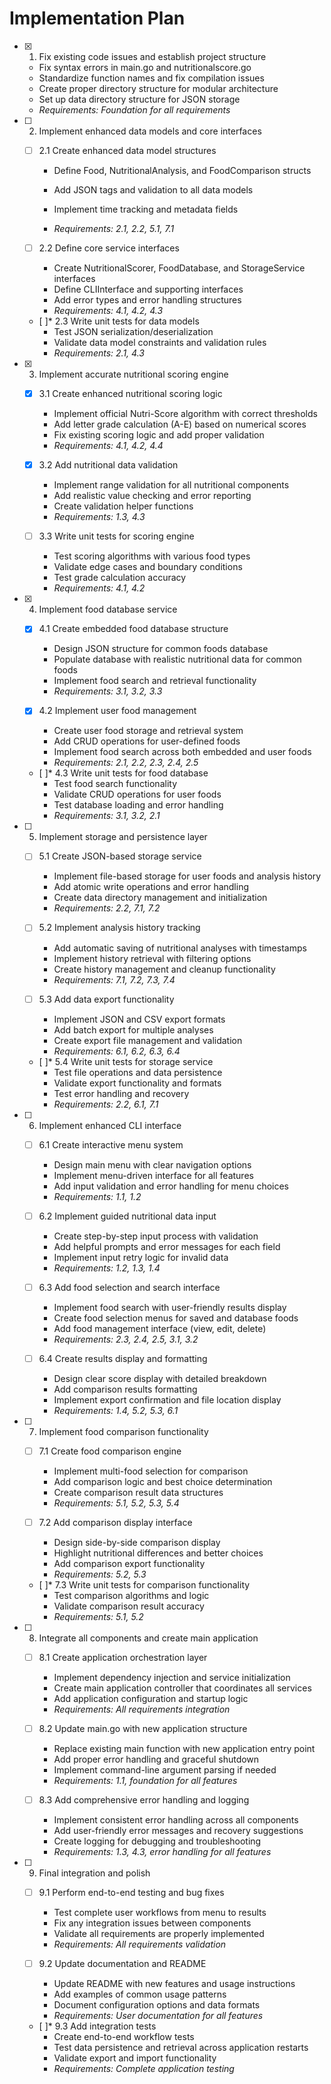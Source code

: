 # Implementation Plan

- [x] 1. Fix existing code issues and establish project structure



  - Fix syntax errors in main.go and nutritionalscore.go
  - Standardize function names and fix compilation issues
  - Create proper directory structure for modular architecture
  - Set up data directory structure for JSON storage
  - _Requirements: Foundation for all requirements_





- [ ] 2. Implement enhanced data models and core interfaces
  - [ ] 2.1 Create enhanced data model structures
    - Define Food, NutritionalAnalysis, and FoodComparison structs
    - Add JSON tags and validation to all data models


    - Implement time tracking and metadata fields
    - _Requirements: 2.1, 2.2, 5.1, 7.1_

  - [ ] 2.2 Define core service interfaces
    - Create NutritionalScorer, FoodDatabase, and StorageService interfaces
    - Define CLIInterface and supporting interfaces
    - Add error types and error handling structures
    - _Requirements: 4.1, 4.2, 4.3_


  - [ ]* 2.3 Write unit tests for data models
    - Test JSON serialization/deserialization
    - Validate data model constraints and validation rules
    - _Requirements: 2.1, 4.3_

- [x] 3. Implement accurate nutritional scoring engine

  - [x] 3.1 Create enhanced nutritional scoring logic

    - Implement official Nutri-Score algorithm with correct thresholds
    - Add letter grade calculation (A-E) based on numerical scores
    - Fix existing scoring logic and add proper validation
    - _Requirements: 4.1, 4.2, 4.4_

  - [x] 3.2 Add nutritional data validation


    - Implement range validation for all nutritional components
    - Add realistic value checking and error reporting
    - Create validation helper functions
    - _Requirements: 1.3, 4.3_

  - [ ] 3.3 Write unit tests for scoring engine







    - Test scoring algorithms with various food types
    - Validate edge cases and boundary conditions
    - Test grade calculation accuracy
    - _Requirements: 4.1, 4.2_

- [x] 4. Implement food database service





  - [x] 4.1 Create embedded food database structure


    - Design JSON structure for common foods database
    - Populate database with realistic nutritional data for common foods
    - Implement food search and retrieval functionality
    - _Requirements: 3.1, 3.2, 3.3_


  - [x] 4.2 Implement user food management

    - Create user food storage and retrieval system
    - Add CRUD operations for user-defined foods
    - Implement food search across both embedded and user foods
    - _Requirements: 2.1, 2.2, 2.3, 2.4, 2.5_

  - [ ]* 4.3 Write unit tests for food database
    - Test food search functionality
    - Validate CRUD operations for user foods
    - Test database loading and error handling
    - _Requirements: 3.1, 3.2, 2.1_

- [ ] 5. Implement storage and persistence layer
  - [ ] 5.1 Create JSON-based storage service
    - Implement file-based storage for user foods and analysis history
    - Add atomic write operations and error handling
    - Create data directory management and initialization
    - _Requirements: 2.2, 7.1, 7.2_

  - [ ] 5.2 Implement analysis history tracking
    - Add automatic saving of nutritional analyses with timestamps
    - Implement history retrieval with filtering options
    - Create history management and cleanup functionality
    - _Requirements: 7.1, 7.2, 7.3, 7.4_

  - [ ] 5.3 Add data export functionality
    - Implement JSON and CSV export formats
    - Add batch export for multiple analyses
    - Create export file management and validation
    - _Requirements: 6.1, 6.2, 6.3, 6.4_

  - [ ]* 5.4 Write unit tests for storage service
    - Test file operations and data persistence
    - Validate export functionality and formats
    - Test error handling and recovery
    - _Requirements: 2.2, 6.1, 7.1_

- [ ] 6. Implement enhanced CLI interface
  - [ ] 6.1 Create interactive menu system
    - Design main menu with clear navigation options
    - Implement menu-driven interface for all features
    - Add input validation and error handling for menu choices
    - _Requirements: 1.1, 1.2_

  - [ ] 6.2 Implement guided nutritional data input
    - Create step-by-step input process with validation
    - Add helpful prompts and error messages for each field
    - Implement input retry logic for invalid data
    - _Requirements: 1.2, 1.3, 1.4_

  - [ ] 6.3 Add food selection and search interface
    - Implement food search with user-friendly results display
    - Create food selection menus for saved and database foods
    - Add food management interface (view, edit, delete)
    - _Requirements: 2.3, 2.4, 2.5, 3.1, 3.2_

  - [ ] 6.4 Create results display and formatting
    - Design clear score display with detailed breakdown
    - Add comparison results formatting
    - Implement export confirmation and file location display
    - _Requirements: 1.4, 5.2, 5.3, 6.1_

- [ ] 7. Implement food comparison functionality
  - [ ] 7.1 Create food comparison engine
    - Implement multi-food selection for comparison
    - Add comparison logic and best choice determination
    - Create comparison result data structures
    - _Requirements: 5.1, 5.2, 5.3, 5.4_

  - [ ] 7.2 Add comparison display interface
    - Design side-by-side comparison display
    - Highlight nutritional differences and better choices
    - Add comparison export functionality
    - _Requirements: 5.2, 5.3_

  - [ ]* 7.3 Write unit tests for comparison functionality
    - Test comparison algorithms and logic
    - Validate comparison result accuracy
    - _Requirements: 5.1, 5.2_

- [ ] 8. Integrate all components and create main application
  - [ ] 8.1 Create application orchestration layer
    - Implement dependency injection and service initialization
    - Create main application controller that coordinates all services
    - Add application configuration and startup logic
    - _Requirements: All requirements integration_

  - [ ] 8.2 Update main.go with new application structure
    - Replace existing main function with new application entry point
    - Add proper error handling and graceful shutdown
    - Implement command-line argument parsing if needed
    - _Requirements: 1.1, foundation for all features_

  - [ ] 8.3 Add comprehensive error handling and logging
    - Implement consistent error handling across all components
    - Add user-friendly error messages and recovery suggestions
    - Create logging for debugging and troubleshooting
    - _Requirements: 1.3, 4.3, error handling for all features_

- [ ] 9. Final integration and polish
  - [ ] 9.1 Perform end-to-end testing and bug fixes
    - Test complete user workflows from menu to results
    - Fix any integration issues between components
    - Validate all requirements are properly implemented
    - _Requirements: All requirements validation_

  - [ ] 9.2 Update documentation and README
    - Update README with new features and usage instructions
    - Add examples of common usage patterns
    - Document configuration options and data formats
    - _Requirements: User documentation for all features_

  - [ ]* 9.3 Add integration tests
    - Create end-to-end workflow tests
    - Test data persistence and retrieval across application restarts
    - Validate export and import functionality
    - _Requirements: Complete application testing_